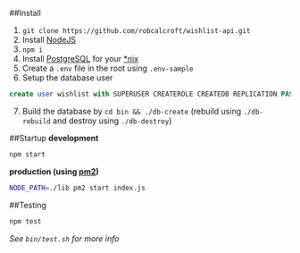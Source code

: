 ##Install

1. `git clone https://github.com/robcalcroft/wishlist-api.git`
2. Install [NodeJS](https://nodejs.org/en/download/)
3. `npm i`
4. Install [PostgreSQL](http://www.postgresql.org/download/) for your [*nix](https://en.wikipedia.org/wiki/Unix-like)
5. Create a `.env` file in the root using `.env-sample`
6. Setup the database user

  ```sql
  create user wishlist with SUPERUSER CREATEROLE CREATEDB REPLICATION PASSWORD '<NEWPASSWORD>';
  ```
7. Build the database by `cd bin && ./db-create` (rebuild using `./db-rebuild` and destroy using `./db-destroy`)

##Startup
**development**
```bash
npm start
```

**production (using [pm2](https://github.com/Unitech/pm2))**
```bash
NODE_PATH=./lib pm2 start index.js
```

##Testing
```bash
npm test
```
*See `bin/test.sh` for more info*
